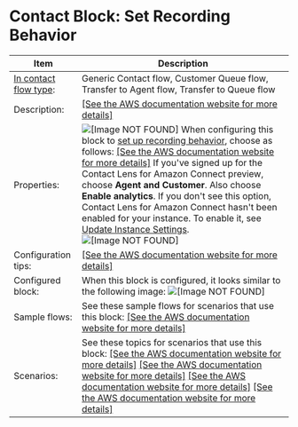 # Contact Block: Set Recording Behavior<a name="set-recording-behavior"></a>


| Item | Description | 
| --- | --- | 
|  [In contact flow type](create-contact-flow.md#contact-flow-types):  | Generic Contact flow, Customer Queue flow, Transfer to Agent flow, Transfer to Queue flow  | 
|  Description:  | [\[See the AWS documentation website for more details\]](http://docs.aws.amazon.com/connect/latest/adminguide/set-recording-behavior.html)  | 
|  Properties:  |  ![\[Image NOT FOUND\]](http://docs.aws.amazon.com/connect/latest/adminguide/images/set-recording-and-analytics-behavior.png) When configuring this block to [set up recording behavior](set-up-recordings.md), choose as follows: [\[See the AWS documentation website for more details\]](http://docs.aws.amazon.com/connect/latest/adminguide/set-recording-behavior.html) If you've signed up for the Contact Lens for Amazon Connect preview, choose **Agent and Customer**\. Also choose **Enable analytics**\. If you don't see this option, Contact Lens for Amazon Connect hasn't been enabled for your instance\. To enable it, see [Update Instance Settings](update-instance-settings.md)\. ![\[Image NOT FOUND\]](http://docs.aws.amazon.com/connect/latest/adminguide/images/set-recording-and-analytics-behavior2.png)  | 
|  Configuration tips:  |  [\[See the AWS documentation website for more details\]](http://docs.aws.amazon.com/connect/latest/adminguide/set-recording-behavior.html)   | 
|  Configured block:  |  When this block is configured, it looks similar to the following image: ![\[Image NOT FOUND\]](http://docs.aws.amazon.com/connect/latest/adminguide/images/set-recording-and-analytics-behavior-configured.png)  | 
|  Sample flows:  |  See these sample flows for scenarios that use this block: [\[See the AWS documentation website for more details\]](http://docs.aws.amazon.com/connect/latest/adminguide/set-recording-behavior.html)  | 
|  Scenarios:  |  See these topics for scenarios that use this block: [\[See the AWS documentation website for more details\]](http://docs.aws.amazon.com/connect/latest/adminguide/set-recording-behavior.html) [\[See the AWS documentation website for more details\]](http://docs.aws.amazon.com/connect/latest/adminguide/set-recording-behavior.html) [\[See the AWS documentation website for more details\]](http://docs.aws.amazon.com/connect/latest/adminguide/set-recording-behavior.html) [\[See the AWS documentation website for more details\]](http://docs.aws.amazon.com/connect/latest/adminguide/set-recording-behavior.html)  | 